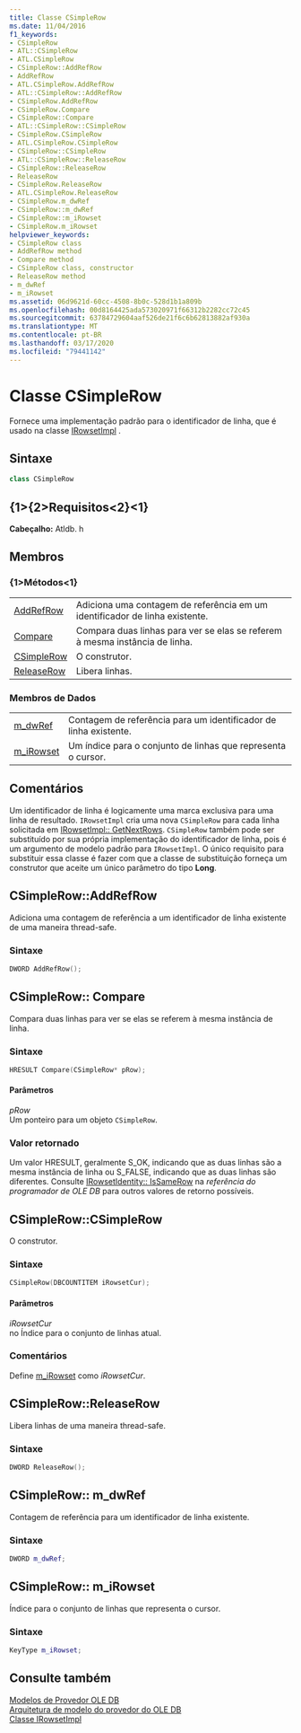 ```yaml
---
title: Classe CSimpleRow
ms.date: 11/04/2016
f1_keywords:
- CSimpleRow
- ATL::CSimpleRow
- ATL.CSimpleRow
- CSimpleRow::AddRefRow
- AddRefRow
- ATL.CSimpleRow.AddRefRow
- ATL::CSimpleRow::AddRefRow
- CSimpleRow.AddRefRow
- CSimpleRow.Compare
- CSimpleRow::Compare
- ATL::CSimpleRow::CSimpleRow
- CSimpleRow.CSimpleRow
- ATL.CSimpleRow.CSimpleRow
- CSimpleRow::CSimpleRow
- ATL::CSimpleRow::ReleaseRow
- CSimpleRow::ReleaseRow
- ReleaseRow
- CSimpleRow.ReleaseRow
- ATL.CSimpleRow.ReleaseRow
- CSimpleRow.m_dwRef
- CSimpleRow::m_dwRef
- CSimpleRow::m_iRowset
- CSimpleRow.m_iRowset
helpviewer_keywords:
- CSimpleRow class
- AddRefRow method
- Compare method
- CSimpleRow class, constructor
- ReleaseRow method
- m_dwRef
- m_iRowset
ms.assetid: 06d9621d-60cc-4508-8b0c-528d1b1a809b
ms.openlocfilehash: 00d8164425ada573020971f66312b2282cc72c45
ms.sourcegitcommit: 63784729604aaf526de21f6c6b62813882af930a
ms.translationtype: MT
ms.contentlocale: pt-BR
ms.lasthandoff: 03/17/2020
ms.locfileid: "79441142"
---
```

# <a name="csimplerow-class"></a>Classe CSimpleRow

Fornece uma implementação padrão para o identificador de linha, que é usado na classe [IRowsetImpl](../../data/oledb/irowsetimpl-class.md) .

## <a name="syntax"></a>Sintaxe

```cpp
class CSimpleRow
```

## <a name="requirements"></a>{1&gt;{2&gt;Requisitos&lt;2}&lt;1}

**Cabeçalho:** Atldb. h

## <a name="members"></a>Membros

### <a name="methods"></a>{1&gt;Métodos&lt;1}

|||
|-|-|
|[AddRefRow](#addrefrow)|Adiciona uma contagem de referência em um identificador de linha existente.|
|[Compare](#compare)|Compara duas linhas para ver se elas se referem à mesma instância de linha.|
|[CSimpleRow](#csimplerow)|O construtor.|
|[ReleaseRow](#releaserow)|Libera linhas.|

### <a name="data-members"></a>Membros de Dados

|||
|-|-|
|[m_dwRef](#dwref)|Contagem de referência para um identificador de linha existente.|
|[m_iRowset](#irowset)|Um índice para o conjunto de linhas que representa o cursor.|

## <a name="remarks"></a>Comentários

Um identificador de linha é logicamente uma marca exclusiva para uma linha de resultado. `IRowsetImpl` cria uma nova `CSimpleRow` para cada linha solicitada em [IRowsetImpl:: GetNextRows](../../data/oledb/irowsetimpl-getnextrows.md). `CSimpleRow` também pode ser substituído por sua própria implementação do identificador de linha, pois é um argumento de modelo padrão para `IRowsetImpl`. O único requisito para substituir essa classe é fazer com que a classe de substituição forneça um construtor que aceite um único parâmetro do tipo **Long**.

## <a name="addrefrow"></a>CSimpleRow::AddRefRow

Adiciona uma contagem de referência a um identificador de linha existente de uma maneira thread-safe.

### <a name="syntax"></a>Sintaxe

```cpp
DWORD AddRefRow();
```

## <a name="compare"></a>CSimpleRow:: Compare

Compara duas linhas para ver se elas se referem à mesma instância de linha.

### <a name="syntax"></a>Sintaxe

```cpp
HRESULT Compare(CSimpleRow* pRow);
```

#### <a name="parameters"></a>Parâmetros

*pRow*<br/>
Um ponteiro para um objeto `CSimpleRow`.

### <a name="return-value"></a>Valor retornado

Um valor HRESULT, geralmente S_OK, indicando que as duas linhas são a mesma instância de linha ou S_FALSE, indicando que as duas linhas são diferentes. Consulte [IRowsetIdentity:: IsSameRow](/previous-versions/windows/desktop/ms719629(v=vs.85)) na *referência do programador de OLE DB* para outros valores de retorno possíveis.

## <a name="csimplerow"></a>CSimpleRow::CSimpleRow

O construtor.

### <a name="syntax"></a>Sintaxe

```cpp
CSimpleRow(DBCOUNTITEM iRowsetCur);
```

#### <a name="parameters"></a>Parâmetros

*iRowsetCur*<br/>
no Índice para o conjunto de linhas atual.

### <a name="remarks"></a>Comentários

Define [m_iRowset](../../data/oledb/csimplerow-m-irowset.md) como *iRowsetCur*.

## <a name="releaserow"></a>CSimpleRow::ReleaseRow

Libera linhas de uma maneira thread-safe.

### <a name="syntax"></a>Sintaxe

```cpp
DWORD ReleaseRow();
```

## <a name="dwref"></a>CSimpleRow:: m_dwRef

Contagem de referência para um identificador de linha existente.

### <a name="syntax"></a>Sintaxe

```cpp
DWORD m_dwRef;
```

## <a name="irowset"></a>CSimpleRow:: m_iRowset

Índice para o conjunto de linhas que representa o cursor.

### <a name="syntax"></a>Sintaxe

```cpp
KeyType m_iRowset;
```

## <a name="see-also"></a>Consulte também

[Modelos de Provedor OLE DB](../../data/oledb/ole-db-provider-templates-cpp.md)<br/>
[Arquitetura de modelo do provedor do OLE DB](../../data/oledb/ole-db-provider-template-architecture.md)<br/>
[Classe IRowsetImpl](../../data/oledb/irowsetimpl-class.md)